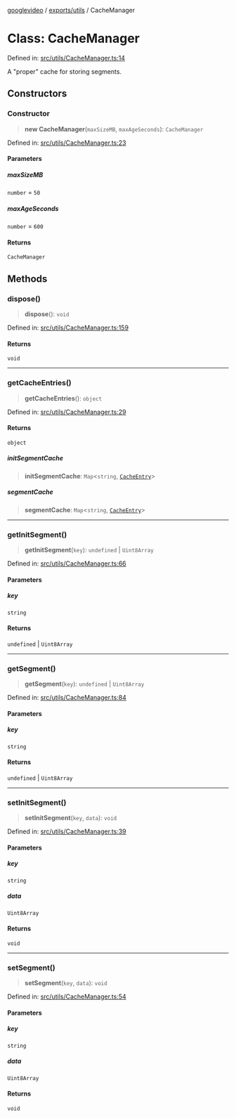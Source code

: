 [googlevideo](../../../README.md) / [exports/utils](../README.md) / CacheManager

# Class: CacheManager

Defined in: [src/utils/CacheManager.ts:14](https://github.com/LuanRT/googlevideo/blob/5b84100979befab767d819a9606dde964d469341/src/utils/CacheManager.ts#L14)

A "proper" cache for storing segments.

## Constructors

### Constructor

> **new CacheManager**(`maxSizeMB`, `maxAgeSeconds`): `CacheManager`

Defined in: [src/utils/CacheManager.ts:23](https://github.com/LuanRT/googlevideo/blob/5b84100979befab767d819a9606dde964d469341/src/utils/CacheManager.ts#L23)

#### Parameters

##### maxSizeMB

`number` = `50`

##### maxAgeSeconds

`number` = `600`

#### Returns

`CacheManager`

## Methods

### dispose()

> **dispose**(): `void`

Defined in: [src/utils/CacheManager.ts:159](https://github.com/LuanRT/googlevideo/blob/5b84100979befab767d819a9606dde964d469341/src/utils/CacheManager.ts#L159)

#### Returns

`void`

***

### getCacheEntries()

> **getCacheEntries**(): `object`

Defined in: [src/utils/CacheManager.ts:29](https://github.com/LuanRT/googlevideo/blob/5b84100979befab767d819a9606dde964d469341/src/utils/CacheManager.ts#L29)

#### Returns

`object`

##### initSegmentCache

> **initSegmentCache**: `Map`\<`string`, [`CacheEntry`](../interfaces/CacheEntry.md)\>

##### segmentCache

> **segmentCache**: `Map`\<`string`, [`CacheEntry`](../interfaces/CacheEntry.md)\>

***

### getInitSegment()

> **getInitSegment**(`key`): `undefined` \| `Uint8Array`

Defined in: [src/utils/CacheManager.ts:66](https://github.com/LuanRT/googlevideo/blob/5b84100979befab767d819a9606dde964d469341/src/utils/CacheManager.ts#L66)

#### Parameters

##### key

`string`

#### Returns

`undefined` \| `Uint8Array`

***

### getSegment()

> **getSegment**(`key`): `undefined` \| `Uint8Array`

Defined in: [src/utils/CacheManager.ts:84](https://github.com/LuanRT/googlevideo/blob/5b84100979befab767d819a9606dde964d469341/src/utils/CacheManager.ts#L84)

#### Parameters

##### key

`string`

#### Returns

`undefined` \| `Uint8Array`

***

### setInitSegment()

> **setInitSegment**(`key`, `data`): `void`

Defined in: [src/utils/CacheManager.ts:39](https://github.com/LuanRT/googlevideo/blob/5b84100979befab767d819a9606dde964d469341/src/utils/CacheManager.ts#L39)

#### Parameters

##### key

`string`

##### data

`Uint8Array`

#### Returns

`void`

***

### setSegment()

> **setSegment**(`key`, `data`): `void`

Defined in: [src/utils/CacheManager.ts:54](https://github.com/LuanRT/googlevideo/blob/5b84100979befab767d819a9606dde964d469341/src/utils/CacheManager.ts#L54)

#### Parameters

##### key

`string`

##### data

`Uint8Array`

#### Returns

`void`
